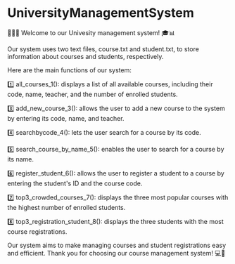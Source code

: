 # UniversityManagementSystem
📝👩‍🎓 Welcome to our Univesity management system! 🎓📊

Our system uses two text files, course.txt and student.txt, to store information about courses and students, respectively.

Here are the main functions of our system:

1️⃣ all_courses_1(): displays a list of all available courses, including their code, name, teacher, and the number of enrolled students.

3️⃣ add_new_course_3(): allows the user to add a new course to the system by entering its code, name, and teacher.

4️⃣ searchbycode_4(): lets the user search for a course by its code.

5️⃣ search_course_by_name_5(): enables the user to search for a course by its name.

6️⃣ register_student_6(): allows the user to register a student to a course by entering the student's ID and the course code.

7️⃣ top3_crowded_courses_7(): displays the three most popular courses with the highest number of enrolled students.

8️⃣ top3_registration_student_8(): displays the three students with the most course registrations.

Our system aims to make managing courses and student registrations easy and efficient. Thank you for choosing our course management system! 💻🤝

